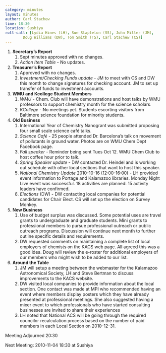 ```yaml
---
category: minutes
layout: minutes
author: Carl Stachew
time: 18:30
location: Sushiya
roll-call: [Lydia Hines (LH), Sue Stapleton (SS), John Miller (JM),
	    Doug Williams (DW), Tom Smith (TS), Carl Stachew (CS)]
---
```


1. **Secretary’s Report**
   1. Sept minutes approved with no changes.
   2. *Action Item Table* - No updates.
2. **Treasurer’s Report**
   1. Approved with no changes.
   2. *Investment/Checking Funds update* - JM to meet with CS and DW this month to change signatures for checking account. JM to set up transfer of funds to investment accounts.
3. **WMU and Kcollege Student Members**
   1. *WMU* - Chem. Club will have demonstrations and host talks by WMU professors to support chemistry month for the science scholars.
   2. *KCollege* - No meetings yet. Students escorting visitors from Baltimore science foundation for minority students.
4. **Old Business**
   1. International Year of Chemistry Nanogrant was submitted proposing four small scale science café talks.
   2. *Science Café* - 25 people attended Dr. Barcelona’s talk on movement of pollutants in ground water. Photos are on WMU Chem Dept Facebook page.
   3. *Fall speaker* - Reminder being sent Tues Oct 12. WMU Chem Club to host coffee hour prior to talk.
   4. *Spring Speaker update* - DW contacted Dr. Heindel and is working out schedule with other local sections that want to host this speaker.
   5. *National Chemistry Update* 2010-10-16 (12:00-16:00) - LH provided event information to Portage and Kalamazoo libraries. Monday Night Live event was successful. 18 activities are planned. 15 activity leaders have confirmed.
   6. *Elections* (DW) - DW contacting local companies for potential candidates for Chair Elect. CS will set up the election on Survey Monkey.
5. **New Business**
   1. Use of budget surplus was discussed. Some potential uses are travel grants to undergraduate and graduate students. Mini grants to professional members to pursue professional outreach or public outreach programs. Discussion will continue next month to further outline specific details and requirements.
   2. DW requested comments on maintaining a complete list of local employers of chemists on the KACS web page. All agreed this was a good idea. Doug will review the e-roster for additional employers of our members who might wish to be added to our list.
6. **Around the Table**
   1. JM will setup a meeting between the webmaster for the Kalamazoo Astronomical Society, LH and Steve Bertman to discuss improvements to the KACS website.
   2. DW visited local companies to provide information about the local section. One contact was made at MPI who recommended having an event where members display posters which they have already presented at professional meetings. She also suggested having a mixer event to which professionals who have started consulting businesses are invited to share their experiences
   3. LH noted that National ACS will be going through the required councilor recalculation process based on the number of paid members in each Local Section on 2010-12-31.

Meeting Adjourned 20:30

Next Meeting: 2010-11-04 18:30 at Sushiya
